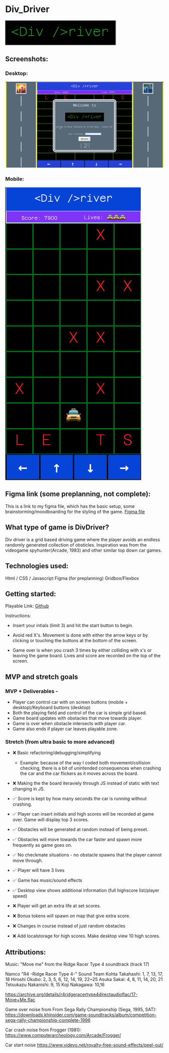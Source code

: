 
# Div_Driver
![logo](image.png)

## Screenshots:

### Desktop:
![desktop view](desktop.png)

### Mobile:
![mobile view](mobile.png)

## Figma link (some preplanning, not complete):
This is a link to my figma file, which has the basic setup, some brainstorming/moodboarding for the styling of the game.
[Figma file](https://embed.figma.com/design/G5T4DzZ2IkkOKNJNIIdpUI/Div-Driver?node-id=0-1&embed-host=share")

## What type of game is DivDriver?
Div driver is a grid based driving game where the player avoids an endless randomly generated collection of obsticles. Inspiration was from the videogame spyhunter(Arcade, 1983) and other similar top down car games.

## Technologies used:
Html / CSS / Javascript
Figma (for preplanning)
Gridbox/Flexbox

## Getting started:
Playable Link: [Github](https://gabe-n-g.github.io/Div_Driver/)

Instructions: 

* Insert your intials (limit 3) and hit the start button to begin.

* Avoid red X's. Movement is done with either the arrow keys or by clicking or touching the buttons at the bottom of the screen.

* Game over is when you crash 3 times by either colliding with x's or leaving the game board. Lives and score are recorded on the top of the screen.

## MVP and stretch goals

### MVP + Deliverables -

* Player can control car with on screen buttons (mobile + desktop)/Keyboard buttons (desktop)
* Both the playing field and control of the car is simple grid based.
* Game board updates with obstacles that move towards player.
* Game is over when obstacle intersects with player car.
* Game also ends if player car leaves playable zone.


### Stretch (from ultra basic to more advanced)

* ❌ Basic refactoring/debugging/simplifying
    * Example: because of the way I coded both movement/collision checking, there is a bit of unintended consequences when crashing the car and the car flickers as it moves across the board.

* ❌ Making the the board iteraviely through JS instead of static with text changing in JS.

* ✅ Score is kept by how many seconds the car is running without crashing.
* ✅ Player can insert initials and high scores will be recorded at game over. Game will display top 3 scores.
* ✅ Obstacles will be generated at random instead of being preset.
* ✅ Obstacles will move towards the car faster and spawn more frequently as game goes on.
* ✅ No checkmate situations - no obstacle spawns that the player cannot move through.
* ✅ Player will have 3 lives

* ✅ Game has music/sound effects

* ✅ Desktop view shows additional information (full highscore list/player speed)
* ❌ Player will get an extra life at set scores.
* ❌ Bonus tokens will spawn on map that give extra score.
* ❌ Changes in course instead of just random obstacles
* ❌ Add localstorage for high scores. Make desktop view 10 high scores.

## Attributions:

Music: "Move me" from the Ridge Racer Type 4 soundtrack (track 17)

Namco "R4 -Ridge Racer Type 4-" Sound Team
    Kohta Takahashi: 1, 7, 13, 17, 18
    Hiroshi Okubo: 2, 3, 5, 6, 12, 14, 19, 22~25
    Asuka Sakai: 4, 8, 11, 14, 20, 21
    Tetsukazu Nakanishi: 9, 15
    Koji Nakagawa: 10,16

https://archive.org/details/r4ridgeracertype4directaudioflac/17-Move+Me.flac

Game over noise from From Sega Rally Championship (Sega, 1995, SAT):
https://downloads.khinsider.com/game-soundtracks/album/competition-sega-rally-championship-complete-1996

Car crash noise from Frogger (1981):
https://www.computerarcheology.com/Arcade/Frogger/

Car start noise
https://www.videvo.net/royalty-free-sound-effects/peel-out/






